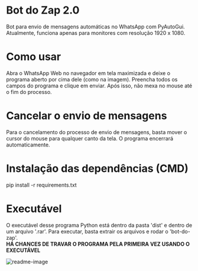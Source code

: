 # Bot do Zap 2.0

Bot para envio de mensagens automáticas no WhatsApp com PyAutoGui.<br/>
Atualmente, funciona apenas para monitores com resolução 1920 x 1080.

# Como usar
Abra o WhatsApp Web no navegador em tela maximizada e deixe o programa aberto por cima dele (como na imagem). Preencha todos os campos do programa e clique em enviar. Após isso, não mexa no mouse até o fim do processo.

# Cancelar o envio de mensagens
Para o cancelamento do processo de envio de mensagens, basta mover o cursor do mouse para qualquer canto da tela. O programa encerrará automaticamente.

# Instalação das dependências (CMD)

pip install -r requirements.txt

# Executável
O executável desse programa Python está dentro da pasta 'dist' e dentro de um arquivo '.rar'. Para executar, basta extrair os arquivos e rodar o 'bot-do-zap'.<br/>
<strong>HÁ CHANCES DE TRAVAR O PROGRAMA PELA PRIMEIRA VEZ USANDO O EXECUTÁVEL</strong>

![readme-image](https://user-images.githubusercontent.com/98707474/189259663-d69fd7c9-3fb7-4170-b01b-dd8d234cd62c.png)
